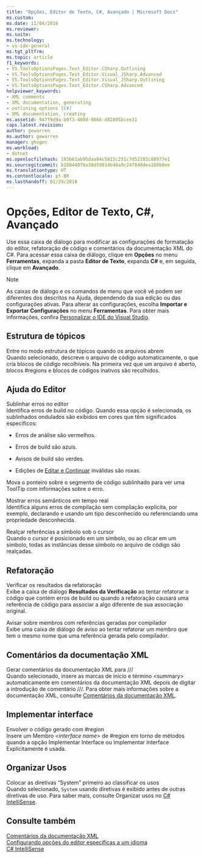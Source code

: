 ```yaml
---
title: "Opções, Editor de Texto, C#, Avançado | Microsoft Docs"
ms.custom: 
ms.date: 11/04/2016
ms.reviewer: 
ms.suite: 
ms.technology:
- vs-ide-general
ms.tgt_pltfrm: 
ms.topic: article
f1_keywords:
- VS.ToolsOptionsPages.Text_Editor.CSharp.Outlining
- VS.ToolsOptionsPages.Text_Editor.Visual_JSharp.Advanced
- VS.ToolsOptionsPages.Text_Editor.Visual_JSharp.Outlining
- VS.ToolsOptionsPages.Text_Editor.CSharp.Advanced
helpviewer_keywords:
- XML comments
- XML documentation, generating
- outlining options [C#]
- XML documentation, creating
ms.assetid: 947f9d9a-b0f3-408d-9866-d82895bcee31
caps.latest.revision: 
author: gewarren
ms.author: gewarren
manager: ghogen
ms.workload:
- dotnet
ms.openlocfilehash: 193b61ab95daa84c5815c251c7d52103c88977e1
ms.sourcegitcommit: b18844078a30d59014b48a9c247848dea188b0ee
ms.translationtype: HT
ms.contentlocale: pt-BR
ms.lasthandoff: 01/29/2018
---
```

# <a name="options-text-editor-c-advanced"></a>Opções, Editor de Texto, C#, Avançado
Use essa caixa de diálogo para modificar as configurações de formatação do editor, refatoração de código e comentários da documentação XML do C#. Para acessar essa caixa de diálogo, clique em **Opções** no menu **Ferramentas**, expanda a pasta **Editor de Texto**, expanda **C#** e, em seguida, clique em **Avançado**.  
  
> [!NOTE]
>  As caixas de diálogo e os comandos de menu que você vê podem ser diferentes dos descritos na Ajuda, dependendo da sua edição ou das configurações ativas. Para alterar as configurações, escolha **Importar e Exportar Configurações** no menu **Ferramentas**. Para obter mais informações, confira [Personalizar o IDE do Visual Studio](../../ide/personalizing-the-visual-studio-ide.md).  
  
## <a name="outlining"></a>Estrutura de tópicos  
 Entre no modo estrutura de tópicos quando os arquivos abrem  
 Quando selecionado, descreve o arquivo de código automaticamente, o que cria blocos de código recolhíveis. Na primeira vez que um arquivo é aberto, blocos #regions e blocos de códigos inativos são recolhidos.  
  
## <a name="editor-help"></a>Ajuda do Editor  
 Sublinhar erros no editor  
 Identifica erros de build no código. Quando essa opção é selecionada, os sublinhados ondulados são exibidos em cores que têm significados específicos:  
  
-   Erros de análise são vermelhos.  
  
-   Erros de build são azuis.  
  
-   Avisos de build são verdes.  
  
-   Edições de [Editar e Continuar](../../debugger/edit-and-continue.md) inválidas são roxas.  
  
Mova o ponteiro sobre o segmento de código sublinhado para ver uma ToolTip com informações sobre o erro.  
  
Mostrar erros semânticos em tempo real  
Identifica alguns erros de compilação sem compilação explícita, por exemplo, declarando e usando um tipo desconhecido ou referenciando uma propriedade desconhecida.  
  
Realçar referências a símbolo sob o cursor  
Quando o cursor é posicionado em um símbolo, ou ao clicar em um símbolo, todas as instâncias desse símbolo no arquivo de código são realçadas.  
  
## <a name="refactoring"></a>Refatoração  
 Verificar os resultados da refatoração  
 Exibe a caixa de diálogo **Resultados da Verificação** ao tentar refatorar o código que contém erros de build ou quando a refatoração causará uma referência de código para associar a algo diferente de sua associação original.  
  
 Avisar sobre membros com referências geradas por compilador  
 Exibe uma caixa de diálogo de aviso ao tentar refatorar um membro que tem o mesmo nome que uma referência gerada pelo compilador.  
  
## <a name="xml-documentation-comments"></a>Comentários da documentação XML  
 Gerar comentários da documentação XML para ///  
 Quando selecionado, insere as marcas de início e término \<summary> automaticamente em comentários da documentação XML depois de digitar a introdução de comentário ///. Para obter mais informações sobre a documentação XML, consulte [Comentários da documentação XML](/dotnet/csharp/programming-guide/xmldoc/xml-documentation-comments).  
  
## <a name="implement-interface"></a>Implementar interface  
 Envolver o código gerado com #region  
 Insere um Membro \<*interface name*> de #region em torno de métodos quando a opção Implementar Interface ou Implementar Interface Explicitamente é usada.  
  
## <a name="organize-usings"></a>Organizar Usos  
 Colocar as diretivas “System” primeiro ao classificar os usos  
 Quando selecionado, `System` usando diretivas é exibido antes de outras diretivas de uso. Para saber mais, consulte Organizar usos no [C# IntelliSense](../../ide/visual-csharp-intellisense.md#automatic-code-generation).  
  
## <a name="see-also"></a>Consulte também  
 [Comentários da documentação XML](/dotnet/csharp/programming-guide/xmldoc/xml-documentation-comments)   
 [Configurando opções do editor específicas a um idioma](../../ide/reference/setting-language-specific-editor-options.md)   
 [C# IntelliSense](../../ide/visual-csharp-intellisense.md)